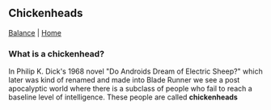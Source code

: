 ## Chickenheads

[Balance](./) | [Home](../..)

### What is a chickenhead?

In Philip K. Dick's 1968 novel "Do Androids Dream of Electric Sheep?" which later was kind of renamed and made into Blade Runner we see a post apocalyptic world where there is a subclass of people who fail to reach a baseline level of intelligence. These people are called **chickenheads**
